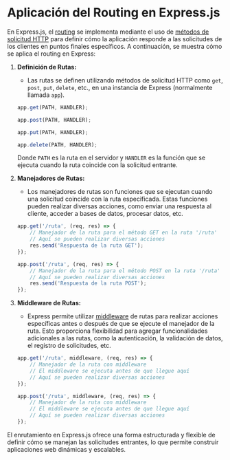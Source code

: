 # Aplicación del Routing en Express.js

En Express.js, el [routing](../../🌐%20ConceptosGenerales/Routing%20en%20Aplicaciones%20Web.md) se implementa mediante el uso de [métodos de solicitud HTTP](../../🌐%20ConceptosGenerales/Métodos%20HTTP.md) para definir cómo la aplicación responde a las solicitudes de los clientes en puntos finales específicos. A continuación, se muestra cómo se aplica el routing en Express:

1. **Definición de Rutas:**
   - Las rutas se definen utilizando métodos de solicitud HTTP como `get`, `post`, `put`, `delete`, etc., en una instancia de Express (normalmente llamada `app`).

   ```js
   app.get(PATH, HANDLER);
   ```

   ```js
   app.post(PATH, HANDLER);
   ```

   ```js
   app.put(PATH, HANDLER);
   ```

   ```js
   app.delete(PATH, HANDLER);
   ```

   Donde `PATH` es la ruta en el servidor y `HANDLER` es la función que se ejecuta cuando la ruta coincide con la solicitud entrante.

2. **Manejadores de Rutas:**
   - Los manejadores de rutas son funciones que se ejecutan cuando una solicitud coincide con la ruta especificada. Estas funciones pueden realizar diversas acciones, como enviar una respuesta al cliente, acceder a bases de datos, procesar datos, etc.

   ```js
   app.get('/ruta', (req, res) => {
       // Manejador de la ruta para el método GET en la ruta '/ruta'
       // Aquí se pueden realizar diversas acciones
       res.send('Respuesta de la ruta GET');
   });
   ```

   ```js
   app.post('/ruta', (req, res) => {
       // Manejador de la ruta para el método POST en la ruta '/ruta'
       // Aquí se pueden realizar diversas acciones
       res.send('Respuesta de la ruta POST');
   });
   ```

3. **Middleware de Rutas:**
   - Express permite utilizar [middleware](../../🌐%20ConceptosGenerales/Middleware.md) de rutas para realizar acciones específicas antes o después de que se ejecute el manejador de la ruta. Esto proporciona flexibilidad para agregar funcionalidades adicionales a las rutas, como la autenticación, la validación de datos, el registro de solicitudes, etc.

   ```js
   app.get('/ruta', middleware, (req, res) => {
       // Manejador de la ruta con middleware
       // El middleware se ejecuta antes de que llegue aquí
       // Aquí se pueden realizar diversas acciones
   });
   ```

   ```js
   app.post('/ruta', middleware, (req, res) => {
       // Manejador de la ruta con middleware
       // El middleware se ejecuta antes de que llegue aquí
       // Aquí se pueden realizar diversas acciones
   });
   ```

El enrutamiento en Express.js ofrece una forma estructurada y flexible de definir cómo se manejan las solicitudes entrantes, lo que permite construir aplicaciones web dinámicas y escalables.